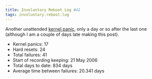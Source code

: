 ```yaml
---
title: Involuntary Reboot Log #41
tags: involuntary.reboot.log
---
```


Another unattended [kernel panic](/wiki/kernel_panic), only a day or so after the last one (although I am a couple of days late making this post).

-   Kernel panics: 17
-   Hard resets: 24
-   Total failures: 41
-   Start of recording keeping: 21 May 2006
-   Total days to date: 834 days
-   Average time between failures: 20.341 days

